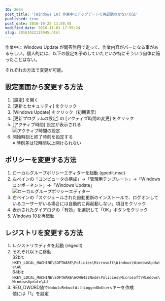 ```yaml
---
ID: 2684
post_title: '[Windows 10] 作業中にアップデートで再起動させない方法'
published: true
post_date: 2016-10-22 11:50:45
modified_date: 2016-11-01 17:55:24
slug: 20161022115045.html
---
```

作業中に Windows Update が問答無用で走って、作業内容がパーになる事があるらしい。個人的には、以下の設定を予めしていたせいか特にそういう自体に陥ったことはない。
<!--more-->
それぞれの方法で変更が可能。

<h2>設定画面から変更する方法</h2>

<ol>
<li>[設定] を開く</li>
<li>[更新とセキュリティ] をクリック</li>
<li>[Windows Update] をクリック（初期表示）</li>
<li>[更新プログラムの設定] の [アクティブ時間の変更] をクリック</li>
<li>[アクティブ時間] 設定が表示される<br />
<img src="https://i.imgur.com/FbBYjdP.png" alt="アクティブ時間の設定" /></li>
<li>開始時刻と終了時刻を設定する<br />
※ 時刻差は12時間以上開けられない</li>
</ol>

<h2>ポリシーを変更する方法</h2>

<ol>
<li>ローカルグループポリシーエディターを起動  (gpedit.msc)</li>
<li>左ペインの「コンピュータの構成」→「管理用テンプレート」→「Windowsコンポーネント」→「Windows Update」<br />
<img src="https://i.imgur.com/vyalay3.png" alt="ローカルグループポリシーエディター" /></li>
<li>右ペインの「スケジュールされた自動更新のインストールで、ログオンしているユーザーがいる場合には自動的に再起動しない」項目をクリック</li>
<li>表示されたダイアログの「有効」を選択して「OK」ボタンをクリック</li>
<li>Windows 10を再起動</li>
</ol>

<h2>レジストリを変更する方法</h2>

<ol>
<li>レジストリエディタを起動  (regedit)</li>
<li>それぞれ以下に移動<br />
32bit: <code>HKEY_LOCAL_MACHINE\SOFTWARE\Policies\Microsoft\Windows\WindowsUpdate\AU</code><br />
64bit: <code>HKEY_LOCAL_MACHINE\SOFTWARE\WOW6432Node\Policies\Microsoft\Windows\WindowsUpdate\AU</code></li>
<li>REG_DWORD値で<code>NoAutoRebootWithLoggedOnUsers</code>キーを作成<br />
値には「1」を設定</li>
</ol>